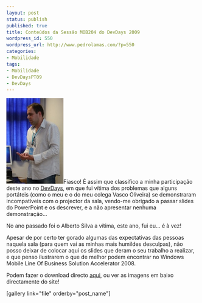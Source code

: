 ```yaml
---
layout: post
status: publish
published: true
title: Conteúdos da Sessão MOB204 do DevDays 2009
wordpress_id: 550
wordpress_url: http://www.pedrolamas.com/?p=550
categories:
- Mobilidade
tags:
- Mobilidade
- DevDaysPT09
- DevDays
---
```

[![MOB204](/wp-content/uploads/2009/02/mob204.jpg "MOB204")](http://www.devdays09.com/DevdaysDetalhe-MX/NovidadesnoWindowsMobileLineofBusinessSolutionAccelerator2008?ChID=5BB241AA-D836-4811-8676-725921F849CA&CID=91657F64-5742-469E-B2AB-023A23B822AA)Fiasco! É assim que classifico a minha participação deste ano no [DevDays](/tag/devdayspt09/), em que fui vítima dos problemas que alguns portáteis (como o meu e o do meu colega Vasco Oliveira) se demonstraram incompatíveis com o projector da sala, vendo-me obrigado a passar slides do PowerPoint e os descrever, e a não apresentar nenhuma demonstração...

No ano passado foi o Alberto Silva a vítima, este ano, fui eu... é à vez!

Apesar de por certo ter gorado algumas das expectativas das pessoas naquela sala (para quem vai as minhas mais humildes desculpas), não posso deixar de colocar aqui os slides que deram o seu trabalho a realizar, e que penso ilustrarem o que de melhor podem encontrar no Windows Mobile Line Of Business Solution Accelerator 2008.

Podem fazer o download directo [aqui](/2009/02/19/conteudos-da-sessao-mob204-do-devdays-2009/mob204/), ou ver as imagens em baixo directamente do site!

[gallery link="file" orderby="post\_name"]
